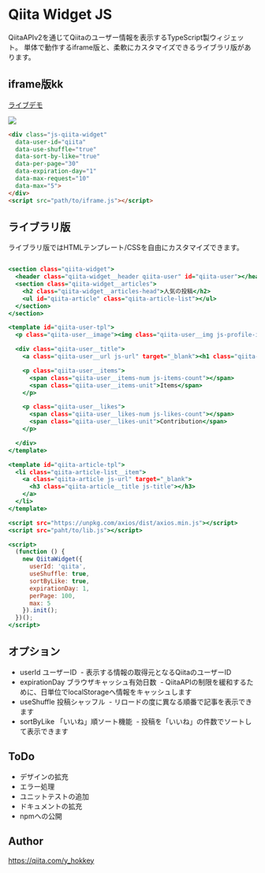 # Qiita Widget JS

QiitaAPIv2を通じてQiitaのユーザー情報を表示するTypeScript製ウィジェット。
単体で動作するiframe版と、柔軟にカスタマイズできるライブラリ版があります。

## iframe版kk

[ライブデモ](https://codepen.io/hokkey/pen/RLRzEE?editors=1000)

![](https://user-images.githubusercontent.com/6197292/30715017-e1307794-9f4f-11e7-92c3-07323bb71e47.png)

```html
<div class="js-qiita-widget"
  data-user-id="qiita"
  data-use-shuffle="true"
  data-sort-by-like="true"
  data-per-page="30"
  data-expiration-day="1"
  data-max-request="10"
  data-max="5">
</div>
<script src="path/to/iframe.js"></script>
```

## ライブラリ版

ライブラリ版ではHTMLテンプレート/CSSを自由にカスタマイズできます。

```html:index.html

<section class="qiita-widget">
  <header class="qiita-widget__header qiita-user" id="qiita-user"></header>
  <section class="qiita-widget__articles">
    <h2 class="qiita-widget__articles-head">人気の投稿</h2>
    <ul id="qiita-article" class="qiita-article-list"></ul>
  </section>
</section>

<template id="qiita-user-tpl">
  <p class="qiita-user__image"><img class="qiita-user__img js-profile-image-url" src="" alt=""/></p>

  <div class="qiita-user__title">
    <a class="qiita-user__url js-url" target="_blank"><h1 class="qiita-user__id js-id"></h1></a>

    <p class="qiita-user__items">
      <span class="qiita-user__items-num js-items-count"></span>
      <span class="qiita-user__items-unit">Items</span>
    </p>

    <p class="qiita-user__likes">
      <span class="qiita-user__likes-num js-likes-count"></span>
      <span class="qiita-user__likes-unit">Contribution</span>
    </p>

  </div>
</template>

<template id="qiita-article-tpl">
  <li class="qiita-article-list__item">
    <a class="qiita-article js-url" target="_blank">
      <h3 class="qiita-article__title js-title"></h3>
    </a>
  </li>
</template>

<script src="https://unpkg.com/axios/dist/axios.min.js"></script>
<script src="paht/to/lib.js"></script>

<script>
  (function () {
    new QiitaWidget({
      userId: 'qiita',
      useShuffle: true,
      sortByLike: true,
      expirationDay: 1,
      perPage: 100,
      max: 5
    }).init();
  })();
</script>
```

## オプション

- userId ユーザーID
  - 表示する情報の取得元となるQiitaのユーザーID
- expirationDay ブラウザキャッシュ有効日数
  - QiitaAPIの制限を緩和するために、日単位でlocalStorageへ情報をキャッシュします
- useShuffle 投稿シャッフル
  - リロードの度に異なる順番で記事を表示できます
- sortByLike 「いいね」順ソート機能
  - 投稿を「いいね」の件数でソートして表示できます
  
## ToDo

- デザインの拡充
- エラー処理
- ユニットテストの追加
- ドキュメントの拡充
- npmへの公開

## Author

https://qiita.com/y_hokkey
